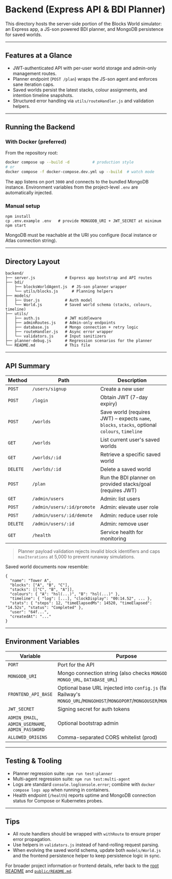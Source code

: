 # Backend (Express API & BDI Planner)

This directory hosts the server-side portion of the Blocks World simulator: an Express app, a JS-son powered BDI planner, and MongoDB persistence for saved worlds.

---

## Features at a Glance

- JWT-authenticated API with per-user world storage and admin-only management routes.
- Planner endpoint (`POST /plan`) wraps the JS-son agent and enforces sane iteration caps.
- Saved worlds persist the latest stacks, colour assignments, and intention timeline snapshots.
- Structured error handling via `utils/routeHandler.js` and validation helpers.

---

## Running the Backend

### With Docker (preferred)

From the repository root:

```bash
docker compose up --build -d          # production style
# or
docker compose -f docker-compose.dev.yml up --build  # watch mode
```

The app listens on port `3000` and connects to the bundled MongoDB instance. Environment variables from the project-level `.env` are automatically injected.

### Manual setup

```
npm install
cp .env.example .env   # provide MONGODB_URI + JWT_SECRET at minimum
npm start
```

MongoDB must be reachable at the URI you configure (local instance or Atlas connection string).

---

## Directory Layout

```
backend/
├── server.js             # Express app bootstrap and API routes
├── bdi/
│   ├── blocksWorldAgent.js  # JS-son planner wrapper
│   └── utils/blocks.js      # Planning helpers
├── models/
│   ├── User.js           # Auth model
│   └── World.js          # Saved world schema (stacks, colours, timeline)
├── utils/
│   ├── auth.js           # JWT middleware
│   ├── adminRoutes.js    # Admin-only endpoints
│   ├── database.js       # Mongo connection + retry logic
│   ├── routeHandler.js   # Async error wrapper
│   └── validators.js     # Input sanitizers
├── planner-debug.js      # Regression scenarios for the planner
└── README.md             # This file
```

---

## API Summary

| Method | Path | Description |
|--------|------|-------------|
| `POST` | `/users/signup` | Create a new user |
| `POST` | `/login` | Obtain JWT (7-day expiry) |
| `POST` | `/worlds` | Save world (requires JWT) – expects `name`, `blocks`, `stacks`, optional `colours`, `timeline` |
| `GET`  | `/worlds` | List current user's saved worlds |
| `GET`  | `/worlds/:id` | Retrieve a specific saved world |
| `DELETE` | `/worlds/:id` | Delete a saved world |
| `POST` | `/plan` | Run the BDI planner on provided stacks/goal (requires JWT) |
| `GET`  | `/admin/users` | Admin: list users |
| `POST` | `/admin/users/:id/promote` | Admin: elevate user role |
| `POST` | `/admin/users/:id/demote` | Admin: reduce user role |
| `DELETE` | `/admin/users/:id` | Admin: remove user |
| `GET` | `/health` | Service health for monitoring |

> Planner payload validation rejects invalid block identifiers and caps `maxIterations` at 5,000 to prevent runaway simulations.

Saved world documents now resemble:

```jsonc
{
  "name": "Tower A",
  "blocks": ["A", "B", "C"],
  "stacks": [["C", "B", "A"]],
  "colours": { "A": "hsl(...)", "B": "hsl(...)" },
  "timeline": { "log": [...], "clockDisplay": "00:14.52", ... },
  "stats": { "steps": 12, "timeElapsedMs": 14520, "timeElapsed": "14.52s", "status": "Completed" },
  "user": "64f...",
  "createdAt": "..."
}
```

---

## Environment Variables

| Variable | Purpose | Default |
|----------|---------|---------|
| `PORT` | Port for the API | `3000` |
| `MONGODB_URI` | Mongo connection string (also checks `MONGODB_URL`, `MONGO_URL`, `DATABASE_URL`) | `mongodb://localhost:27017/blocks_world` |
| `FRONTEND_API_BASE` | Optional base URL injected into `config.js` (falls back to Railway's `MONGO_URL`/`MONGOHOST`/`MONGOPORT`/`MONGOUSER`/`MONGOPASSWORD`) | _auto-resolved_ |
| `JWT_SECRET` | Signing secret for auth tokens | _required in production_ |
| `ADMIN_EMAIL`, `ADMIN_USERNAME`, `ADMIN_PASSWORD` | Optional bootstrap admin |
| `ALLOWED_ORIGINS` | Comma-separated CORS whitelist (prod) | Browser localhost hosts |

---

## Testing & Tooling

- Planner regression suite: `npm run test:planner`
- Multi-agent regression suite: `npm run test:multi-agent`
- Logs are standard `console.log`/`console.error`; combine with `docker compose logs app` when running in containers.
- Health endpoint (`/health`) reports uptime and MongoDB connection status for Compose or Kubernetes probes.

---

## Tips

- All route handlers should be wrapped with `withRoute` to ensure proper error propagation.
- Use helpers in `validators.js` instead of hand-rolling request parsing.
- When evolving the saved world schema, update both `models/World.js` and the frontend persistence helper to keep persistence logic in sync.

For broader project information or frontend details, refer back to the [root README](../README.md) and [`public/README.md`](../public/README.md).









